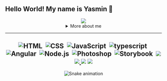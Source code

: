 ## Hello World! My name is Yasmin 👋

<div align="center">
<img align="center" src="https://github.blog/wp-content/uploads/2018/10/46896184-b679fc80-ce30-11e8-88bf-921e9b788f7c.gif?resize=200%2C200" />


<details>
  <summary> More about me</summary>
<div align="left">
 
```JavaScript
function dev(name, age, work) {
        this.name = name;
        this.age = age;
        this.work = work;
}

let yasminLopes = new dev('Yasmin Lopes', 22, 'Front-end Developer (Angular)');
console.log(yasminLopes);
```
  </div>
</details>


----
![HTML](https://img.shields.io/badge/-HTML-e152aa?style=for-the-badge&logo=html5&labelColor=1f004e)&nbsp;
![CSS](https://img.shields.io/badge/-CSS-e152aa?style=for-the-badge&logo=CSS3&logoColor=1572B6&labelColor=1f004e)&nbsp;
![JavaScript](https://img.shields.io/badge/-JavaScript-e152aa?style=for-the-badge&logo=javascript&labelColor=1f004e)&nbsp;
![typescript](https://img.shields.io/badge/-typescript-e152aa?style=for-the-badge&logo=typescript&labelColor=1f004e)&nbsp;
![Angular](https://img.shields.io/badge/-angular-e152aa?style=for-the-badge&logo=angular&labelColor=1f004e)&nbsp;
![Node.js](https://img.shields.io/badge/-Node.js-e152aa?style=for-the-badge&logo=node.js&labelColor=1f004e)&nbsp;
![Photoshop](https://img.shields.io/badge/-Photoshop-e152aa?style=for-the-badge&logo=adobe-photoshop&labelColor=1f004e)&nbsp;
![Storybook](https://img.shields.io/badge/-storybook-e152aa?style=for-the-badge&logo=storybook&labelColor=1f004e)&nbsp;
<a href="https://www.linkedin.com/in/yasmin-lopes-841b601a1//"><img src="https://img.shields.io/badge/-Yasmin_Lopes-0077B5?style=for-the-badge&logo=Linkedin&logoColor=white"/></a>
<a href="mailto:yasmin.lopesx27@gmail.com"><img src="https://img.shields.io/badge/-yasmin.lopesx27@gmail.com-0078D4?style=for-the-badge&logo=google-gmail&logoColor=white"/>
    </a>
<a href="https://instagram.com/yaslpx"><img src="https://img.shields.io/badge/-@yaslpx-E4405F?style=for-the-badge&logo=Instagram&logoColor=white"/></a>
<a href="https://instagram.com/thepridecode"><img src="https://img.shields.io/badge/-@thepridecode-E4405F?style=for-the-badge&logo=Instagram&logoColor=white"/></a>
----


  ![Snake animation](https://github.com/yasminlopes/yasminlopes/blob/output/github-contribution-grid-snake.svg)
 </div>
